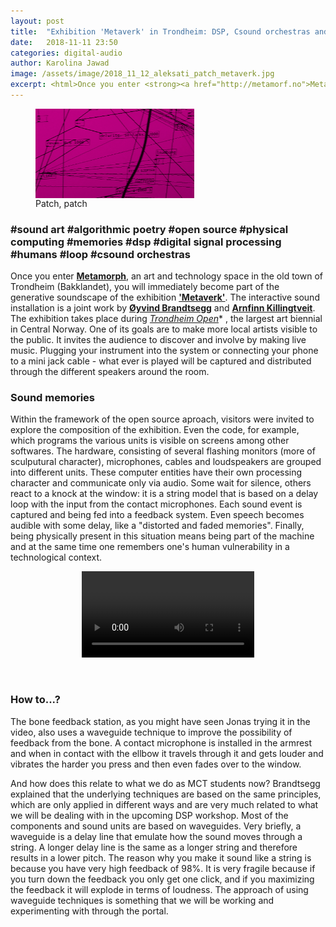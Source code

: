 ```yaml
---
layout: post
title:  "Exhibition 'Metaverk' in Trondheim: DSP, Csound orchestras and bone feedback"
date:   2018-11-11 23:50
categories: digital-audio
author: Karolina Jawad
image: /assets/image/2018_11_12_aleksati_patch_metaverk.jpg
excerpt: <html>Once you enter <strong><a href="http://metamorf.no">Metamorph</a></strong>, an art and technology space in the old town of Trondheim (Bakklandet), you will immediately become part of the generative soundscape of the exhibition <strong><a href="https://teks.no">'Metaverk'</a></strong>.</html>
---
```


<figure>
<img src="/assets/image/2018_11_12_aleksati_patch_metaverk.jpg" alt="patch_patch" width="60%" align="middle"/>
<figcaption>Patch, patch</figcaption>
</figure>

### \#sound art \#algorithmic poetry \#open source \#physical computing \#memories \#dsp \#digital signal processing \#humans \#loop \#csound orchestras

Once you enter **<a href="http://metamorf.no//" target="_blank">Metamorph</a>**, an art and technology space in the old town of Trondheim (Bakklandet), you will immediately become part of the generative soundscape of the exhibition **<a href="https://teks.no//" target="_blank">'Metaverk'</a>**.
The interactive sound installation is a joint work by **<a href="https://soundcloud.com/brandtsegg/concert-brkrg-brandtseggratkjedjupvikrockheim-oct-2016" target="_blank">Øyvind Brandtsegg</a>** and **<a href="https://soundcloud.com/swampsupnostrils/swamps-up-nostrils-ultra-bonus" target="_blank">Arnfinn Killingtveit</a>**. The exhibition takes place during *<a href="http://www.trondheimopen.org/om-trondheim-open/" target="_blank">Trondheim Open</a>** , the largest art biennial in Central Norway. One of its goals are to make more local artists visible to the public. It invites the audience to discover and involve by making live music. Plugging your instrument into the system or connecting your phone to a mini jack cable - what ever is played will be captured and distributed through the different speakers around the room.

### Sound memories

Within the framework of the open source aproach, visitors were invited to explore the composition of the exhibition. Even the code, for example, which programs the various units is visible on screens among other softwares. The hardware, consisting of several flashing monitors (more of sculputural character), microphones, cables and loudspeakers are grouped into different units. These computer entities have their own processing character and communicate only via audio. Some wait for silence, others react to a knock at the window: it is a string model that is based on a delay loop with the input from the contact microphones. Each sound event is captured and being fed into a feedback system. Even speech becomes audible with some delay, like a "distorted and faded memories". Finally, being physically present in this situation means being part of the machine and at the same time one remembers one's human vulnerability in a technological context.

<figure align="middle">
  <video width="65%" controls>
    <source src="https://docs.google.com/uc?export=download&id=1wml5X_jUsC8xRdPJQhuy3XtFSX0rtAKb" type='video/mp4'>
    Your browser does not support video tag.
  </video>
</figure>

<br>

### How to...?

The bone feedback station, as you might have seen Jonas trying it in the video, also uses a waveguide technique to improve the possibility of feedback from the bone. A contact microphone is installed in the armrest and when in contact with the ellbow it travels through it and gets louder and vibrates the harder you press and then even fades over to the window.

And how does this relate to what we do as MCT students now? Brandtsegg explained that the underlying techniques are based on the same principles, which are only applied in different ways and are very much related to what we will be dealing with in the upcoming DSP workshop. Most of the components and sound units are based on waveguides. Very briefly, a waveguide is a delay line that emulate how the sound moves through a string. A longer delay line is the same as a longer string and therefore results in a lower pitch. The reason why you make it sound like a string is because you have very high feedback of 98%. It is very fragile because if you turn down the feedback you only get one click, and if you maximizing the feedback it will explode in terms of loudness. The approach of using waveguide techniques is something that we will be working and experimenting with through the portal.
